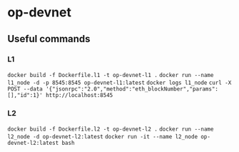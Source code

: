 # op-devnet

## Useful commands

### L1

`docker build -f Dockerfile.l1 -t op-devnet-l1 .`
`docker run --name l1_node -d -p 8545:8545 op-devnet-l1:latest`
`docker logs l1_node`
`curl -X POST --data '{"jsonrpc":"2.0","method":"eth_blockNumber","params":[],"id":1}' http://localhost:8545`

### L2
`docker build -f Dockerfile.l2 -t op-devnet-l2 .`
`docker run --name l2_node -d op-devnet-l2:latest`
`docker run -it --name l2_node op-devnet-l2:latest bash`
